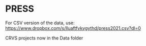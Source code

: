 # PRESS
For CSV version of the data, use: https://www.dropbox.com/s/lluaftfvkvgythd/press2021.csv?dl=0


CRVS projects now in the Data folder
